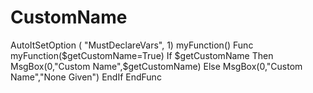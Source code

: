 # CustomName
AutoItSetOption ( "MustDeclareVars", 1) myFunction()   Func myFunction($getCustomName=True)     If $getCustomName Then         MsgBox(0,"Custom Name",$getCustomName)     Else         MsgBox(0,"Custom Name","None Given")     EndIf EndFunc
